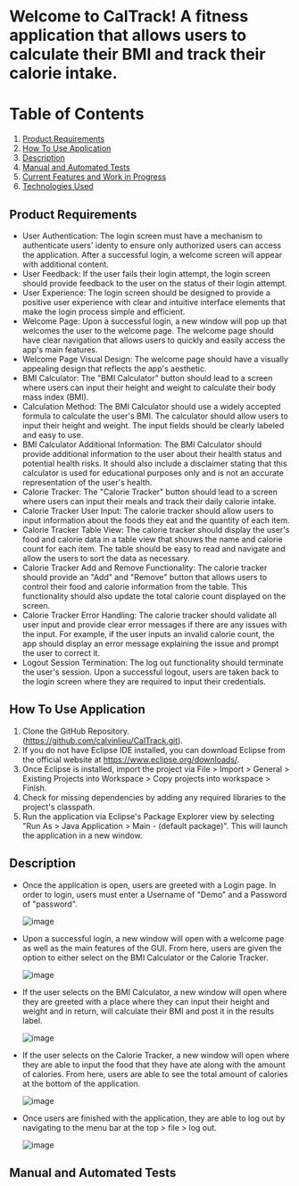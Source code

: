 # Welcome to CalTrack! A fitness application that allows users to calculate their BMI and track their calorie intake.

Table of Contents
=================

1. [Product Requirements](#product-requirements)
2. [How To Use Application](#how-to-use-application)
3. [Description](#description)
4. [Manual and Automated Tests](#manual-and-automated-tests) 
5. [Current Features and Work in Progress](#current-features-and-work-in-progress)
6. [Technologies Used](#technologies-used)

## Product Requirements
 - User Authentication: The login screen must have a mechanism to authenticate users' identy to ensure only authorized users can access the application. After a successful login, a welcome screen will appear with additional content.
 - User Feedback: If the user fails their login attempt, the login screen should provide feedback to the user on the status of their login attempt. 
 - User Experience: The login screen should be designed to provide a positive user experience with clear and intuitive interface elements that make the login process simple and efficient. 
 - Welcome Page: Upon a successful login, a new window will pop up that welcomes the user to the welcome page. The welcome page should have clear navigation that allows users to quickly and easily access the app's main features. 
 - Welcome Page Visual Design: The welcome page should have a visually appealing design that reflects the app's aesthetic.
 - BMI Calculator: The "BMI Calculator" button should lead to a screen where users can input their height and weight to calculate their body mass index (BMI).
 - Calculation Method: The BMI Calculator should use a widely accepted formula to calculate the user's BMI. The calculator should allow users to input their height and weight. The input fields should be clearly labeled and easy to use.
 - BMI Calculator Additional Information: The BMI Calculator should provide additional information to the user about their health status and potential health risks. It should also include a disclaimer stating that this calculator is used for educational purposes only and is not an accurate representation of the user's health. 
 - Calorie Tracker: The "Calorie Tracker" button should lead to a screen where users can input their meals and track their daily calorie intake.
 - Calorie Tracker User Input: The calorie tracker should allow users to input information about the foods they eat and the quantity of each item. 
 - Calorie Tracker Table View: The calorie tracker should display the user's food and calorie data in a table view that shouws the name and calorie count for each item. The table should be easy to read and navigate and allow the users to sort the data as necessary.
 - Calorie Tracker Add and Remove Functionality: The calorie tracker should provide an "Add" and "Remove" button that allows users to control their food and calorie information from the table. This functionality should also update the total calorie count displayed on the screen.
 - Calorie Tracker Error Handling: The calorie tracker should validate all user input and provide clear error messages if there are any issues with the input. For example, if the user inputs an invalid calorie count, the app should display an error message explaining the issue and prompt the user to correct it.
 - Logout Session Termination: The log out functionality should terminate the user's session. Upon a successful logout, users are taken back to the login screen where they are required to input their credentials.
 
 
 ## How To Use Application
  1. Clone the GitHub Repository. (https://github.com/calvinlieu/CalTrack.git).
  2. If you do not have Eclipse IDE installed, you can download Eclipse from the official website at https://www.eclipse.org/downloads/.
  3. Once Eclipse is installed, import the project via File > Import > General > Existing Projects into Workspace > Copy projects into workspace > Finish.
  4. Check for missing dependencies by adding any required libraries to the project's classpath.
  5. Run the application via Eclipse's Package Explorer view by selecting "Run As > Java Application > Main - (default package)". This will launch the application in a new window.
  
  ## Description 
  - Once the application is open, users are greeted with a Login page. In order to login, users must enter a Username of "Demo" and a Password of "password".
  
    ![image](https://cdn.discordapp.com/attachments/967128927065735218/1094817404464402472/image.png)
    
  - Upon a successful login, a new window will open with a welcome page as well as the main features of the GUI. From here, users are given the option to either select on the BMI Calculator or the Calorie Tracker.
  
    ![image](https://cdn.discordapp.com/attachments/967128927065735218/1094818362464419941/image.png)
    
  - If the user selects on the BMI Calculator, a new window will open where they are greeted with a place where they can input their height and weight and in return, will calculate their BMI and post it in the results label. 
  
    ![image](https://cdn.discordapp.com/attachments/967128927065735218/1094819073738682529/image.png)
    
  - If the user selects on the Calorie Tracker, a new window will open where they are able to input the food that they have ate along with the amount of calories. From here, users are able to see the total amount of calories at the bottom of the application.
  
    ![image](https://cdn.discordapp.com/attachments/967128927065735218/1094819906127679609/image.png)
    
  - Once users are finished with the application, they are able to log out by navigating to the menu bar at the top > file > log out.
  
    ![image](https://cdn.discordapp.com/attachments/967128927065735218/1094820300169953422/image.png)
  
  
  ## Manual and Automated Tests
   
  
  

